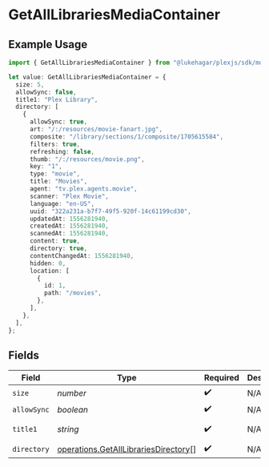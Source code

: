 # GetAllLibrariesMediaContainer

## Example Usage

```typescript
import { GetAllLibrariesMediaContainer } from "@lukehagar/plexjs/sdk/models/operations";

let value: GetAllLibrariesMediaContainer = {
  size: 5,
  allowSync: false,
  title1: "Plex Library",
  directory: [
    {
      allowSync: true,
      art: "/:/resources/movie-fanart.jpg",
      composite: "/library/sections/1/composite/1705615584",
      filters: true,
      refreshing: false,
      thumb: "/:/resources/movie.png",
      key: "1",
      type: "movie",
      title: "Movies",
      agent: "tv.plex.agents.movie",
      scanner: "Plex Movie",
      language: "en-US",
      uuid: "322a231a-b7f7-49f5-920f-14c61199cd30",
      updatedAt: 1556281940,
      createdAt: 1556281940,
      scannedAt: 1556281940,
      content: true,
      directory: true,
      contentChangedAt: 1556281940,
      hidden: 0,
      location: [
        {
          id: 1,
          path: "/movies",
        },
      ],
    },
  ],
};
```

## Fields

| Field                                                                                               | Type                                                                                                | Required                                                                                            | Description                                                                                         | Example                                                                                             |
| --------------------------------------------------------------------------------------------------- | --------------------------------------------------------------------------------------------------- | --------------------------------------------------------------------------------------------------- | --------------------------------------------------------------------------------------------------- | --------------------------------------------------------------------------------------------------- |
| `size`                                                                                              | *number*                                                                                            | :heavy_check_mark:                                                                                  | N/A                                                                                                 | 5                                                                                                   |
| `allowSync`                                                                                         | *boolean*                                                                                           | :heavy_check_mark:                                                                                  | N/A                                                                                                 | false                                                                                               |
| `title1`                                                                                            | *string*                                                                                            | :heavy_check_mark:                                                                                  | N/A                                                                                                 | Plex Library                                                                                        |
| `directory`                                                                                         | [operations.GetAllLibrariesDirectory](../../../sdk/models/operations/getalllibrariesdirectory.md)[] | :heavy_check_mark:                                                                                  | N/A                                                                                                 |                                                                                                     |